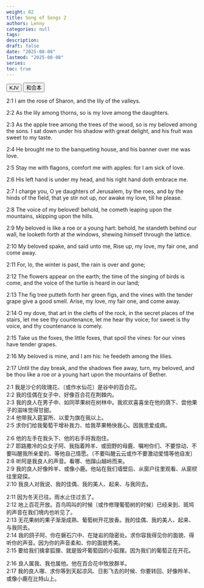 ```yaml
---
weight: 02
title: Song of Songs 2
authors: Lenny
categories: null
tags: 
description: 
draft: false
date: "2025-08-08"
lastmod: "2025-08-08"
series:
toc: true
---
```



<!--more-->


<!-- Tab links -->
<div class="tab">
  <button class="tablinks active" onclick="tablabel(event, 'english')">KJV</button>
  <button class="tablinks" onclick="tablabel(event, 'chinese')">和合本</button>
  
</div>

<!-- Tab content -->
<div id="english" class="tabcontent" style="display:block">

2:1 I am the rose of Sharon, and the lily of the valleys.

2:2 As the lily among thorns, so is my love among the daughters.

2:3 As the apple tree among the trees of the wood, so is my beloved among the sons. I sat down under his shadow with great delight, and his fruit was sweet to my taste.

2:4 He brought me to the banqueting house, and his banner over me was love.

2:5 Stay me with flagons, comfort me with apples: for I am sick of love.

 
2:6 His left hand is under my head, and his right hand doth embrace me.

2:7 I charge you, O ye daughters of Jerusalem, by the roes, and by the hinds of the field, that ye stir not up, nor awake my love, till he please.

2:8 The voice of my beloved! behold, he cometh leaping upon the mountains, skipping upon the hills.

2:9 My beloved is like a roe or a young hart: behold, he standeth behind our wall, he looketh forth at the windows, shewing himself through the lattice.

2:10 My beloved spake, and said unto me, Rise up, my love, my fair one, and come away.

 
2:11 For, lo, the winter is past, the rain is over and gone;

2:12 The flowers appear on the earth; the time of the singing of birds is come, and the voice of the turtle is heard in our land;

2:13 The fig tree putteth forth her green figs, and the vines with the tender grape give a good smell. Arise, my love, my fair one, and come away.

2:14 O my dove, that art in the clefts of the rock, in the secret places of the stairs, let me see thy countenance, let me hear thy voice; for sweet is thy voice, and thy countenance is comely.

2:15 Take us the foxes, the little foxes, that spoil the vines: for our vines have tender grapes.

 
2:16 My beloved is mine, and I am his: he feedeth among the lilies.

2:17 Until the day break, and the shadows flee away, turn, my beloved, and be thou like a roe or a young hart upon the mountains of Bether.
</div>

<div id="chinese" class="tabcontent">

2:1 我是沙仑的玫瑰花、〔或作水仙花〕是谷中的百合花。  
2:2 我的佳偶在女子中、好像百合花在荆棘内。  
2:3 我的良人在男子中、如同苹果树在树林中。我欢欢喜喜坐在他的荫下、尝他果子的滋味觉得甘甜。  
2:4 他带我入筵宴所、以爱为旗在我以上。  
2:5 求你们给我葡萄干增补我力、给我苹果畅快我心。因我思爱成病。  

2:6 他的左手在我头下、他的右手将我抱住。  
2:7 耶路撒冷的众女子阿、我指着羚羊、或田野的母鹿、嘱咐你们、不要惊动、不要叫醒我所亲爱的、等他自己情愿。〔不要叫醒云云或作不要激动爱情等他自发〕  
2:8 听阿是我良人的声音。看哪、他蹿山越岭而来。  
2:9 我的良人好像羚羊、或像小鹿。他站在我们墙壁后、从窗户往里观看、从窗棂往里窥探。  
2:10 我良人对我说、我的佳偶、我的美人、起来、与我同去。  

2:11 因为冬天已往。雨水止住过去了。  
2:12 地上百花开放。百鸟鸣叫的时候〔或作修理葡萄树的时候〕已经来到、斑鸠的声音在我们境内也听见了。  
2:13 无花果树的果子渐渐成熟、葡萄树开花放香。我的佳偶、我的美人、起来、与我同去。  
2:14 我的鸽子阿、你在磐石穴中、在陡岩的隐密处。求你容我得见你的面貌、得听你的声音。因为你的声音柔和、你的面貌秀美。  
2:15 要给我们擒拿狐狸、就是毁坏葡萄园的小狐狸。因为我们的葡萄正在开花。  

2:16 良人属我、我也属他。他在百合花中牧放群羊。  
2:17 我的良人哪、求你等到天起凉风、日影飞去的时候、你要转回、好像羚羊、或像小鹿在比特山上。  
</div>